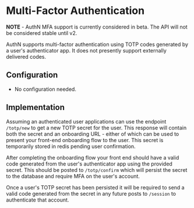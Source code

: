 # Multi-Factor Authentication

**NOTE** - AuthN MFA support is currently considered in beta.  The API will not be considered stable until v2.

AuthN supports multi-factor authentication using TOTP codes generated by a user's authenticator app.  It does not 
presently support externally delivered codes. 

## Configuration

* No configuration needed.

## Implementation

Assuming an authenticated user applications can use the endpoint `/totp/new` to get a new TOTP secret for the user. 
This response will contain both the secret and an onboarding URL - either of which can be used to present your front-end 
onboarding flow to the user.  This secret is temporarily stored in redis pending user confirmation.

After completing the onboarding flow your front end should have a valid code generated from the user's authenticator app 
using the provided secret.  This should be posted to `/totp/confirm` which will persist the secret to the database and require 
MFA on the user's account.

Once a user's TOTP secret has been persisted it will be required to send a valid code generated from the secret in any 
future posts to `/session` to authenticate that account. 
